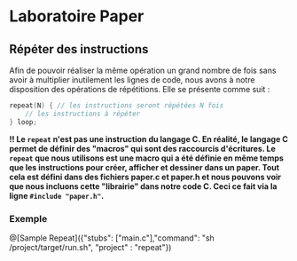 # Laboratoire Paper

## Répéter des instructions

Afin de pouvoir réaliser la même opération un grand nombre de fois sans avoir à multiplier inutilement les lignes de code, nous avons à notre disposition des opérations de répétitions.
Elle se présente comme suit :
```C
repeat(N) { // les instructions seront répétées N fois
	// les instructions à répéter
} loop;
```

**!! Le `repeat` n'est pas une instruction du langage C. En réalité, le langage C permet de définir des "macros" qui sont des raccourcis d'écritures. Le `repeat` que nous utilisons est une macro qui a été définie en même temps que les instructions pour créer, afficher et dessiner dans un paper. Tout cela est défini dans des fichiers paper.c et paper.h et nous pouvons voir que nous incluons cette "librairie" dans notre code C. Ceci ce fait via la ligne `#include "paper.h"`.**

### Exemple

@[Sample Repeat]({"stubs": ["main.c"],"command": "sh /project/target/run.sh", "project" : "repeat"})
